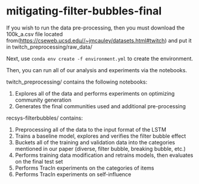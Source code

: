 # mitigating-filter-bubbles-final

If you wish to run the data pre-processing, then you must download the 100k_a.csv file located from(https://cseweb.ucsd.edu//~jmcauley/datasets.html#twitch) and put it in twitch_preprocessing/raw_data/

Next, use `conda env create -f environment.yml` to create the environment.

Then, you can run all of our analysis and experiments via the notebooks.

twitch_preprocessing/ contains the following notebooks:
 1. Explores all of the data and performs experiments on optimizing community generation
 2. Generates the final communities used and additional pre-processing

recsys-filterbubbles/ contains:
 1. Preprocessing all of the data to the input format of the LSTM
 2. Trains a baseline model, explores and verifies the filter bubble effect
 3. Buckets all of the training and validation data into the categories mentioned in our paper (diverse, filter bubble, breaking bubble, etc.)
 4. Performs training data modification and retrains models, then evaluates on the final test set
 5. Performs TracIn experiments on the categories of items
 6. Performs TracIn experiments on self-influence
